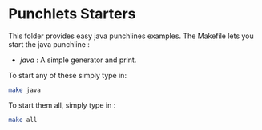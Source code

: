 # Punchlets Starters

This folder provides easy java punchlines examples. The Makefile lets you start the java punchline :

* *java* : A simple generator and print.

To start any of these simply type in:

```sh
make java
```

To start them all, simply type in :

```sh
make all
```